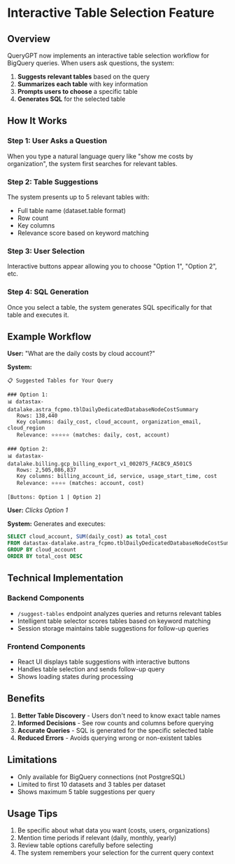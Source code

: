 # Interactive Table Selection Feature

## Overview

QueryGPT now implements an interactive table selection workflow for BigQuery queries. When users ask questions, the system:

1. **Suggests relevant tables** based on the query
2. **Summarizes each table** with key information  
3. **Prompts users to choose** a specific table
4. **Generates SQL** for the selected table

## How It Works

### Step 1: User Asks a Question
When you type a natural language query like "show me costs by organization", the system first searches for relevant tables.

### Step 2: Table Suggestions
The system presents up to 5 relevant tables with:
- Full table name (dataset.table format)
- Row count
- Key columns
- Relevance score based on keyword matching

### Step 3: User Selection
Interactive buttons appear allowing you to choose "Option 1", "Option 2", etc.

### Step 4: SQL Generation
Once you select a table, the system generates SQL specifically for that table and executes it.

## Example Workflow

**User:** "What are the daily costs by cloud account?"

**System:** 
```
📋 Suggested Tables for Your Query

### Option 1:
📊 datastax-datalake.astra_fcpmo.tblDailyDedicatedDatabaseNodeCostSummary
   Rows: 138,440
   Key columns: daily_cost, cloud_account, organization_email, cloud_region
   Relevance: ⭐⭐⭐⭐⭐ (matches: daily, cost, account)

### Option 2:
📊 datastax-datalake.billing.gcp_billing_export_v1_002075_FACBC9_A501C5
   Rows: 2,505,086,837
   Key columns: billing_account_id, service, usage_start_time, cost
   Relevance: ⭐⭐⭐⭐ (matches: account, cost)

[Buttons: Option 1 | Option 2]
```

**User:** *Clicks Option 1*

**System:** Generates and executes:
```sql
SELECT cloud_account, SUM(daily_cost) as total_cost
FROM datastax-datalake.astra_fcpmo.tblDailyDedicatedDatabaseNodeCostSummary
GROUP BY cloud_account
ORDER BY total_cost DESC
```

## Technical Implementation

### Backend Components
- `/suggest-tables` endpoint analyzes queries and returns relevant tables
- Intelligent table selector scores tables based on keyword matching
- Session storage maintains table suggestions for follow-up queries

### Frontend Components
- React UI displays table suggestions with interactive buttons
- Handles table selection and sends follow-up query
- Shows loading states during processing

## Benefits

1. **Better Table Discovery** - Users don't need to know exact table names
2. **Informed Decisions** - See row counts and columns before querying
3. **Accurate Queries** - SQL is generated for the specific selected table
4. **Reduced Errors** - Avoids querying wrong or non-existent tables

## Limitations

- Only available for BigQuery connections (not PostgreSQL)
- Limited to first 10 datasets and 3 tables per dataset
- Shows maximum 5 table suggestions per query

## Usage Tips

1. Be specific about what data you want (costs, users, organizations)
2. Mention time periods if relevant (daily, monthly, yearly)
3. Review table options carefully before selecting
4. The system remembers your selection for the current query context